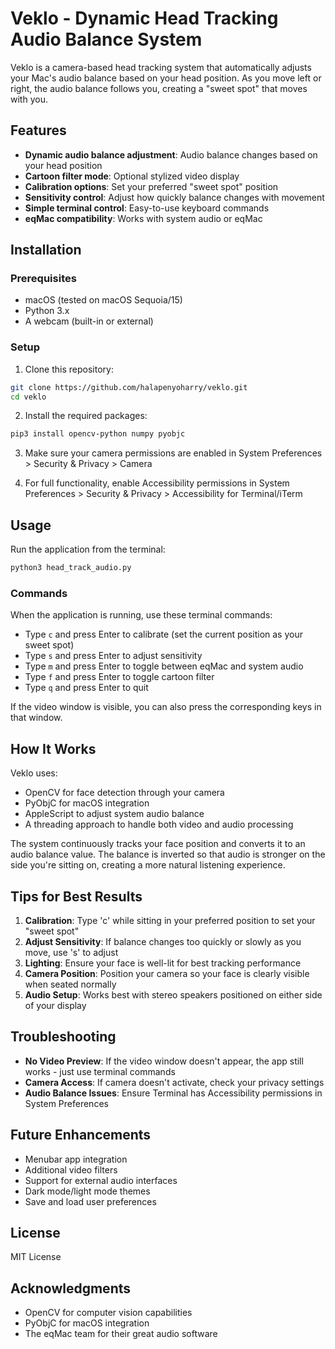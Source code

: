# Veklo - Dynamic Head Tracking Audio Balance System

Veklo is a camera-based head tracking system that automatically adjusts your Mac's audio balance based on your head position. As you move left or right, the audio balance follows you, creating a "sweet spot" that moves with you.

## Features

- **Dynamic audio balance adjustment**: Audio balance changes based on your head position
- **Cartoon filter mode**: Optional stylized video display 
- **Calibration options**: Set your preferred "sweet spot" position
- **Sensitivity control**: Adjust how quickly balance changes with movement
- **Simple terminal control**: Easy-to-use keyboard commands
- **eqMac compatibility**: Works with system audio or eqMac

## Installation

### Prerequisites

- macOS (tested on macOS Sequoia/15)
- Python 3.x
- A webcam (built-in or external)

### Setup

1. Clone this repository:
```bash
git clone https://github.com/halapenyoharry/veklo.git
cd veklo
```

2. Install the required packages:
```bash
pip3 install opencv-python numpy pyobjc
```

3. Make sure your camera permissions are enabled in System Preferences > Security & Privacy > Camera

4. For full functionality, enable Accessibility permissions in System Preferences > Security & Privacy > Accessibility for Terminal/iTerm

## Usage

Run the application from the terminal:

```bash
python3 head_track_audio.py
```

### Commands

When the application is running, use these terminal commands:

- Type `c` and press Enter to calibrate (set the current position as your sweet spot)
- Type `s` and press Enter to adjust sensitivity
- Type `m` and press Enter to toggle between eqMac and system audio
- Type `f` and press Enter to toggle cartoon filter
- Type `q` and press Enter to quit

If the video window is visible, you can also press the corresponding keys in that window.

## How It Works

Veklo uses:
- OpenCV for face detection through your camera
- PyObjC for macOS integration 
- AppleScript to adjust system audio balance
- A threading approach to handle both video and audio processing

The system continuously tracks your face position and converts it to an audio balance value. The balance is inverted so that audio is stronger on the side you're sitting on, creating a more natural listening experience.

## Tips for Best Results

1. **Calibration**: Type 'c' while sitting in your preferred position to set your "sweet spot"
2. **Adjust Sensitivity**: If balance changes too quickly or slowly as you move, use 's' to adjust
3. **Lighting**: Ensure your face is well-lit for best tracking performance
4. **Camera Position**: Position your camera so your face is clearly visible when seated normally
5. **Audio Setup**: Works best with stereo speakers positioned on either side of your display

## Troubleshooting

- **No Video Preview**: If the video window doesn't appear, the app still works - just use terminal commands
- **Camera Access**: If camera doesn't activate, check your privacy settings
- **Audio Balance Issues**: Ensure Terminal has Accessibility permissions in System Preferences

## Future Enhancements

- Menubar app integration
- Additional video filters
- Support for external audio interfaces
- Dark mode/light mode themes
- Save and load user preferences

## License

MIT License

## Acknowledgments

- OpenCV for computer vision capabilities
- PyObjC for macOS integration
- The eqMac team for their great audio software 